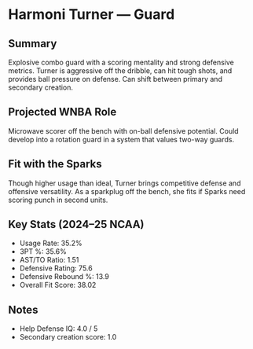 # Harmoni Turner — Guard

## Summary

Explosive combo guard with a scoring mentality and strong defensive metrics. Turner is aggressive off the dribble, can hit tough shots, and provides ball pressure on defense. Can shift between primary and secondary creation.

## Projected WNBA Role

Microwave scorer off the bench with on-ball defensive potential. Could develop into a rotation guard in a system that values two-way guards.

## Fit with the Sparks

Though higher usage than ideal, Turner brings competitive defense and offensive versatility. As a sparkplug off the bench, she fits if Sparks need scoring punch in second units.

## Key Stats (2024–25 NCAA)

- Usage Rate: 35.2%  
- 3PT %: 35.6%  
- AST/TO Ratio: 1.51  
- Defensive Rating: 75.6  
- Defensive Rebound %: 13.9  
- Overall Fit Score: 38.02

## Notes

- Help Defense IQ: 4.0 / 5  
- Secondary creation score: 1.0
